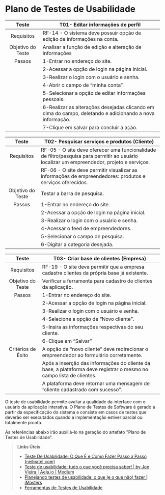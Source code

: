 # Plano de Testes de Usabilidade

|Teste|T01- Editar informações de perfil|
|:---:|---|
|Requisitos|RF-14 - O sistema deve possuir opção de edição de informações na conta.|
|Objetivo do Teste|Analisar a função de edição e alteração de informações|
|Passos|1-Entrar no endereço do site.|
||2-Acessar a opção de login na página inicial.|
||3-Realizar o login com o usuário e senha.|
||4-Abrir o campo de “minha conta”|
||5-Selecionar a opção de editar informações pessoais.|
||6-Realizar as alterações desejadas clicando em cima do campo, deletando e adicionando a nova informação.|
||7-Clique em salvar para concluir a ação.|

|Teste|T02- Pesquisar serviços e produtos (Cliente)|
|:---:|---|
|Requisitos|RF-05 - O site deve oferecer uma funcionalidade de filtro/pesquisa para permitir ao usuário localizar um empreendedor, projeto e serviços.|
||RF-06 - O site deve permitir visualizar as informações de empreendedores: produtos e serviços oferecidos.|
|Objetivo do Teste|Testar a barra de pesquisa.|
|Passos|1-Entrar no endereço do site.|
||2-Acessar a opção de login na página inicial.|
||3-Realizar o login com o usuário e senha.|
||4-Acessar o feed de empreendedores.|
||5-Selecionar o campo de pesquisa.|
||6-Digitar a categoria desejada.|

|Teste|T03- Criar base de clientes (Empresa)|
|:---:|---|
|Requisitos|RF-19 - O site deve permitir que a empresa cadastre clientes da própria base já existente.|
|Objetivo do Teste|Verificar a ferramenta para cadastro de clientes da aplicação.|
|Passos|1-Entrar no endereço do site.|
||2-Acessar a opção de login na página inicial.|
||3-Realizar o login com o usuário e senha.|
||4-Selecione a opção de “Novo cliente”.|
||5-Insira as informações respectivas do seu cliente.|
||6-Clique em “Salvar”|
|Critérios de Êxito|A opção de “novo cliente” deve redirecionar o empreendedor ao formulário corretamente.|
||Após a inserção das informações do cliente da base, a plataforma deve registrar o mesmo no campo lista de clientes.|
||A plataforma deve retornar uma mensagem de “cliente cadastrado com sucesso”.|

O teste de usabilidade permite avaliar a qualidade da interface com o usuário da aplicação interativa. O Plano de Testes de Software é gerado a partir da especificação do sistema e consiste em casos de testes que deverão ser executados quando a implementação estiver parcial ou totalmente pronta.

As referências abaixo irão auxiliá-lo na geração do artefato "Plano de Testes de Usabilidade".

> **Links Úteis**:
> - [Teste De Usabilidade: O Que É e Como Fazer Passo a Passo (neilpatel.com)](https://neilpatel.com/br/blog/teste-de-usabilidade/)
> - [Teste de usabilidade: tudo o que você precisa saber! | by Jon Vieira | Aela.io | Medium](https://medium.com/aela/teste-de-usabilidade-o-que-voc%C3%AA-precisa-saber-39a36343d9a6/)
> - [Planejando testes de usabilidade: o que (e o que não) fazer | iMasters](https://imasters.com.br/design-ux/planejando-testes-de-usabilidade-o-que-e-o-que-nao-fazer/)
> - [Ferramentas de Testes de Usabilidade](https://www.usability.gov/how-to-and-tools/resources/templates.html)
